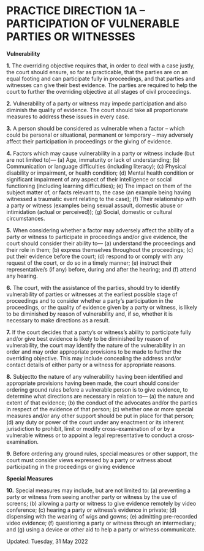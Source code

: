 # PRACTICE DIRECTION 1A – PARTICIPATION OF VULNERABLE PARTIES OR WITNESSES

**Vulnerability**

**1.** The overriding objective requires that, in order to deal with a case justly, the court should ensure, so far as practicable, that the parties are on an equal footing and can participate fully in proceedings, and that parties and witnesses can give their best evidence. The parties are required to help the court to further the overriding objective at all stages of civil proceedings.

**2.** Vulnerability of a party or witness may impede participation and also diminish the quality of evidence. The court should take all proportionate measures to address these issues in every case.

**3.** A person should be considered as vulnerable when a factor – which could be personal or situational, permanent or temporary – may adversely affect their participation in proceedings or the giving of evidence.

**4.** Factors which may cause vulnerability in a party or witness include (but are not limited to)—
(a) Age, immaturity or lack of understanding;
(b) Communication or language difficulties (including literacy);
(c) Physical disability or impairment, or health condition;
(d) Mental health condition or significant impairment of any aspect of their intelligence or social functioning (including learning difficulties);
(e) The impact on them of the subject matter of, or facts relevant to, the case (an example being having witnessed a traumatic event relating to the case);
(f) Their relationship with a party or witness (examples being sexual assault, domestic abuse or intimidation (actual or perceived));
(g) Social, domestic or cultural circumstances.

**5.** When considering whether a factor may adversely affect the ability of a party or witness to participate in proceedings and/or give evidence, the court should consider their ability to—
(a) understand the proceedings and their role in them;
(b) express themselves throughout the proceedings;
(c) put their evidence before the court;
(d) respond to or comply with any request of the court, or do so in a timely manner;
(e) instruct their representative/s (if any) before, during and after the hearing; and
(f) attend any hearing.

**6.** The court, with the assistance of the parties, should try to identify vulnerability of parties or witnesses at the earliest possible stage of proceedings and to consider whether a party’s participation in the proceedings, or the quality of evidence given by a party or witness, is likely to be diminished by reason of vulnerability and, if so, whether it is necessary to make directions as a result.

**7.** If the court decides that a party’s or witness’s ability to participate fully and/or give best evidence is likely to be diminished by reason of vulnerability, the court may identify the nature of the vulnerability in an order and may order appropriate provisions to be made to further the overriding objective. This may include concealing the address and/or contact details of either party or a witness for appropriate reasons.

**8.** Subjectto the nature of any vulnerability having been identified and appropriate provisions having been made, the court should consider ordering ground rules before a vulnerable person is to give evidence, to determine what directions are necessary in relation to—
(a) the nature and extent of that evidence;
(b) the conduct of the advocates and/or the parties in respect of the evidence of that person;
(c) whether one or more special measures and/or any other support should be put in place for that person;
(d) any duty or power of the court under any enactment or its inherent jurisdiction to prohibit, limit or modify cross-examination of or by a vulnerable witness or to appoint a legal representative to conduct a cross-examination.

**9.** Before ordering any ground rules, special measures or other support, the court must consider views expressed by a party or witness about participating in the proceedings or giving evidence

**Special Measures**

**10.** Special measures may include, but are not limited to:
(a) preventing a party or witness from seeing another party or witness by the use of screens;
(b) allowing a party or witness to give evidence remotely by video conference;
(c) hearing a party or witness’s evidence in private;
(d) dispensing with the wearing of wigs and gowns;
(e) admitting pre-recorded video evidence;
(f) questioning a party or witness through an intermediary; and
(g) using a device or other aid to help a party or witness communicate.

Updated: Tuesday, 31 May 2022